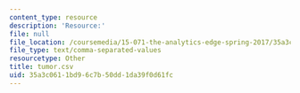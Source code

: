 ```yaml
---
content_type: resource
description: 'Resource:'
file: null
file_location: /coursemedia/15-071-the-analytics-edge-spring-2017/35a3c0611bd96c7b50dd1da39f0d61fc_tumor.csv
file_type: text/comma-separated-values
resourcetype: Other
title: tumor.csv
uid: 35a3c061-1bd9-6c7b-50dd-1da39f0d61fc
---
```

